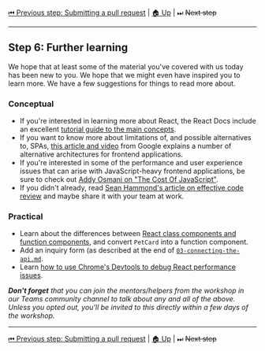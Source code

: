 [⏮ Previous step: Submitting a pull request](./05-submitting-a-pull-request.md)&nbsp;|&nbsp;[🏠 Up](./00-index.md)&nbsp;|&nbsp;⏭ ~~Next step~~

----

## Step 6: Further learning

We hope that at least some of the material you've covered with us today has
been new to you. We hope that we might even have inspired you to learn more.
We have a few suggestions for things to read more about.

### Conceptual

- If you're interested in learning more about React, the React Docs include
  an excellent [tutorial guide to the main
  concepts](https://reactjs.org/docs/hello-world.html).
- If you want to know more about limitations of, and possible alternatives
  to, SPAs, [this article and
  video](https://developers.google.com/web/updates/2018/05/beyond-spa) from
  Google explains a number of alternative architectures for frontend
  applications.
- If you're interested in some of the performance and user experience issues
  that can arise with JavaScript-heavy frontend applications, be sure to
  check out [Addy Osmani on "The Cost Of
  JavaScript"](https://medium.com/dev-channel/the-cost-of-javascript-84009f51e99e).
- If you didn't already, read [Sean Hammond's article on effective code
  review](https://seanh.cc/post/code-review/) and maybe share it with your
  team at work.

### Practical

- Learn about the differences between [React class components and function
  components](https://reactjs.org/docs/components-and-props.html#function-and-class-components),
  and convert `PetCard` into a function component.
- Add an inquiry form (as described at the end of
[`03-connecting-the-api.md`](https://github.com/codessintheclassroom/classroom-material/blob/master/workshop1/03-connecting-the-api.md).
- Learn [how to use Chrome's Devtools to debug React performance
issues](https://calibreapp.com/blog/react-performance-profiling-optimization/).

_**Don't forget** that you can join the mentors/helpers from the workshop in
our Teams community channel to talk about any and all of the above. Unless
you opted out, you'll be invited to this directly within a few days of the
workshop._


----

[⏮ Previous step: Submitting a pull request](./05-submitting-a-pull-request.md)&nbsp;|&nbsp;[🏠 Up](./00-index.md)&nbsp;|&nbsp;⏭ ~~Next step~~
